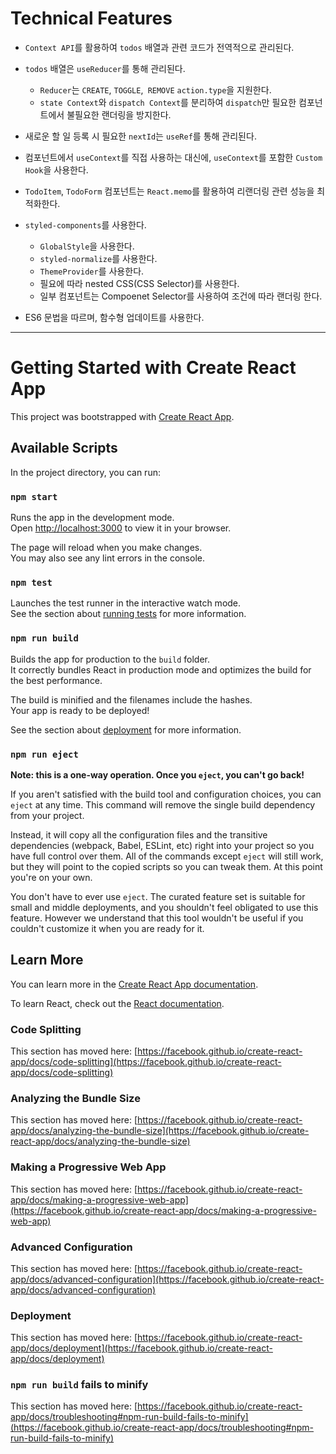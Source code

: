 # Technical Features

* `Context API`를 활용하여 `todos` 배열과 관련 코드가 전역적으로 관리된다.
* `todos` 배열은 `useReducer`를 통해 관리된다.
  * `Reducer`는 `CREATE`, `TOGGLE`,` REMOVE` `action.type`을 지원한다.
  * `state Context`와 `dispatch Context`를 분리하여 `dispatch`만 필요한 컴포넌트에서 불필요한 랜더링을 방지한다.
* 새로운 할 일 등록 시 필요한 `nextId`는 `useRef`를 통해 관리된다.

* 컴포넌트에서 `useContext`를 직접 사용하는 대신에, `useContext`를 포함한 `Custom Hook`을 사용한다.

* `TodoItem`, `TodoForm` 컴포넌트는 `React.memo`를 활용하여 리랜더링 관련 성능을 최적화한다.

* `styled-components`를 사용한다.
  * `GlobalStyle`을 사용한다.
  * `styled-normalize`를 사용한다.
  * `ThemeProvider`를 사용한다.
  * 필요에 따라 nested CSS(CSS Selector)를 사용한다.
  * 일부 컴포넌트는 Compoenet Selector를 사용하여 조건에 따라 랜더링 한다.

* ES6 문법을 따르며, 함수형 업데이트를 사용한다.

---

# Getting Started with Create React App

This project was bootstrapped with [Create React App](https://github.com/facebook/create-react-app).

## Available Scripts

In the project directory, you can run:

### `npm start`

Runs the app in the development mode.\
Open [http://localhost:3000](http://localhost:3000) to view it in your browser.

The page will reload when you make changes.\
You may also see any lint errors in the console.

### `npm test`

Launches the test runner in the interactive watch mode.\
See the section about [running tests](https://facebook.github.io/create-react-app/docs/running-tests) for more information.

### `npm run build`

Builds the app for production to the `build` folder.\
It correctly bundles React in production mode and optimizes the build for the best performance.

The build is minified and the filenames include the hashes.\
Your app is ready to be deployed!

See the section about [deployment](https://facebook.github.io/create-react-app/docs/deployment) for more information.

### `npm run eject`

**Note: this is a one-way operation. Once you `eject`, you can't go back!**

If you aren't satisfied with the build tool and configuration choices, you can `eject` at any time. This command will remove the single build dependency from your project.

Instead, it will copy all the configuration files and the transitive dependencies (webpack, Babel, ESLint, etc) right into your project so you have full control over them. All of the commands except `eject` will still work, but they will point to the copied scripts so you can tweak them. At this point you're on your own.

You don't have to ever use `eject`. The curated feature set is suitable for small and middle deployments, and you shouldn't feel obligated to use this feature. However we understand that this tool wouldn't be useful if you couldn't customize it when you are ready for it.

## Learn More

You can learn more in the [Create React App documentation](https://facebook.github.io/create-react-app/docs/getting-started).

To learn React, check out the [React documentation](https://reactjs.org/).

### Code Splitting

This section has moved here: [https://facebook.github.io/create-react-app/docs/code-splitting](https://facebook.github.io/create-react-app/docs/code-splitting)

### Analyzing the Bundle Size

This section has moved here: [https://facebook.github.io/create-react-app/docs/analyzing-the-bundle-size](https://facebook.github.io/create-react-app/docs/analyzing-the-bundle-size)

### Making a Progressive Web App

This section has moved here: [https://facebook.github.io/create-react-app/docs/making-a-progressive-web-app](https://facebook.github.io/create-react-app/docs/making-a-progressive-web-app)

### Advanced Configuration

This section has moved here: [https://facebook.github.io/create-react-app/docs/advanced-configuration](https://facebook.github.io/create-react-app/docs/advanced-configuration)

### Deployment

This section has moved here: [https://facebook.github.io/create-react-app/docs/deployment](https://facebook.github.io/create-react-app/docs/deployment)

### `npm run build` fails to minify

This section has moved here: [https://facebook.github.io/create-react-app/docs/troubleshooting#npm-run-build-fails-to-minify](https://facebook.github.io/create-react-app/docs/troubleshooting#npm-run-build-fails-to-minify)
